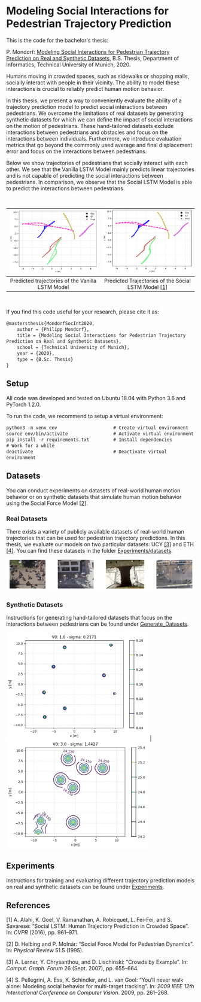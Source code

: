 # Modeling Social Interactions for Pedestrian Trajectory Prediction

This is the code for the bachelor's thesis: 

P. Mondorf: [Modeling Social Interactions for Pedestrian Trajectory Prediction on Real and Synthetic Datasets](Bachelor_Thesis_Philipp_Mondorf.pdf), B.S. Thesis, Department of Informatics, Technical University of Munich, 2020. 

Humans moving in crowded spaces, such as sidewalks or shopping malls, socially interact with people in their vicinity. The ability to model these interactions is crucial to reliably predict human motion behavior.

In this thesis, we present a way to conveniently evaluate the ability of a trajectory prediction model to predict social interactions between pedestrians. We overcome the
limitations of real datasets by generating synthetic datasets for which we can define the
impact of social interactions on the motion of pedestrians. These hand-tailored datasets
exclude interactions between pedestrians and obstacles and focus on the interactions between
individuals. Furthermore, we introduce evaluation metrics that go beyond the commonly used average and final displacement error and focus on the interactions between pedestrians.

Below we show trajectories of pedestrians that socially interact with each other. We see that the Vanilla LSTM Model mainly predicts linear trajectories and is not capable of predicting the social interactions between pedestrians. In comparison, we observe that the Social LSTM Model is able to predict the interactions between pedestrians. 

<br />

![Vanilla LSTM Model Predictions](<Experiments/ReadMeSupport/Qualitative_Analysis/Vanilla_LSTM_Model_Predictions.PNG>) | ![Weak Social Interactions](<Experiments/ReadMeSupport/Qualitative_Analysis/Social_LSTM_Model_Predictions.PNG>) 
:-------------------------:|:-------------------------:
Predicted trajectories of the Vanilla LSTM Model | Predicted Trajectories of the Social LSTM Model [[1]](#1)

<br />

If you find this code useful for your research, please cite it as: 

```
@mastersthesis{MondorfSocInt2020,
    author = {Philipp Mondorf},
    title = {Modeling Social Interactions for Pedestrian Trajectory Prediction on Real and Synthetic Datasets}, 
    school = {Technical University of Munich},
    year = {2020}, 
    type = {B.Sc. Thesis}
}
```

## Setup
All code was developed and tested on Ubuntu 18.04 with Python 3.6 and PyTorch 1.2.0. 

To run the code, we recommend to setup a virtual environment: 

```
python3 -m venv env                     # Create virtual environment
source env/bin/activate                 # Activate virtual environment
pip install -r requirements.txt         # Install dependencies
# Work for a while
deactivate                              # Deactivate virtual environment
```

## Datasets 
You can conduct experiments on datasets of real-world human motion behavior or on synthetic datasets that simulate human motion behavior using the Social Force Model [[2]](#2). 

### Real Datasets

There exists a variety of publicly available datasets of real-world human trajectories that can be used for pedestrian trajectory predictions. In this thesis, we evaluate our models on two particular datasets: UCY [[3]](#3) and ETH [[4]](#4). You can find these datasets in the folder [Experiments/datasets](Experiments/datasets).


<img src= "Experiments/ReadMeSupport/Real_Datasets/ETH_UCY_Datasets.PNG" width = "" height = "">

### Synthetic Datasets
Instructions for generating hand-tailored datasets that focus on the interactions between pedestrians can be found under [Generate_Datasets](Generate_Datasets).

<img src= "Generate_Datasets/ReadMeSupport/PedPed_Animations/V01b0u2171.PNG" width = "380" height = ""> | <img src= "Generate_Datasets/ReadMeSupport/PedPed_Animations/V03b1u4427.PNG" width = "380" height = "">

## Experiments
Instructions for training and evaluating different trajectory prediction models on real and synthetic datasets can be found under [Experiments](Experiments).

## References
<a id="1">[1]</a>  A. Alahi, K. Goel, V. Ramanathan, A. Robicquet, L. Fei-Fei, and S. Savarese: “Social LSTM: Human Trajectory Prediction in Crowded Space”. In: *CVPR* (2016), pp. 961–971.

<a id="2">[2]</a>  D. Helbing and P. Molnár: “Social Force Model for Pedestrian Dynamics”. In: *Physical Review* 51.5 (1995).

<a id="3">[3]</a> A. Lerner, Y. Chrysanthou, and D. Lischinski: “Crowds by Example”. In: *Comput. Graph. Forum* 26 (Sept. 2007), pp. 655–664.

<a id="4">[4]</a> S. Pellegrini, A. Ess, K. Schindler, and L. van Gool: “You’ll never walk alone: Modeling social behavior for multi-target tracking”. In: *2009 IEEE 12th International Conference on Computer Vision*. 2009, pp. 261–268.